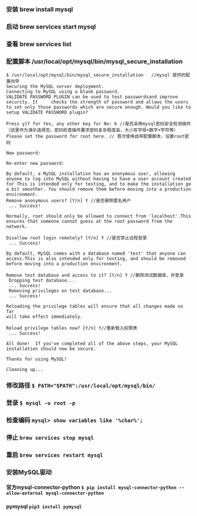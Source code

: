 ### 安装 brew install mysql
### 启动 brew services start mysql
### 查看 brew services list
### 配置脚本 /usr/local/opt/mysql/bin/mysql_secure_installation
```
$ /usr/local/opt/mysql/bin/mysql_secure_installation   //mysql 提供的配置向导
Securing the MySQL server deployment.
Connecting to MySQL using a blank password.
VALIDATE PASSWORD PLUGIN can be used to test passwordsand improve security. It     checks the strength of password and allows the users to set only those passwords which are secure enough. Would you like to setup VALIDATE PASSWORD plugin?

Press y|Y for Yes, any other key for No: k //是否采用mysql密码安全检测插件（这里作为演示选择否，密码检查插件要求密码复杂程度高，大小写字母+数字+字符等）
Please set the password for root here. // 首次使用自带配置脚本，设置root密码

New password:

Re-enter new password:

By default, a MySQL installation has an anonymous user, allowing anyone to log into MySQL without having to have a user account created for This is intended only for testing, and to make the installation go a bit smoother. You should remove them before moving into a production environment.    
Remove anonymous users? [Y/n] Y //是否删除匿名用户
 ... Success!

Normally, root should only be allowed to connect from 'localhost'.This
ensures that someone cannot guess at the root password from the network.

Disallow root login remotely? [Y/n] Y //是否禁止远程登录
 ... Success!

By default, MySQL comes with a database named 'test' that anyone can
access.This is also intended only for testing, and should be removed
before moving into a production environment.

Remove test database and access to it? [Y/n] Y //删除测试数据库，并登录
 Dropping test database...
 ... Success!
 Removing privileges on test database...
 ... Success!

Reloading the privilege tables will ensure that all changes made so far
will take effect immediately.

Reload privilege tables now? [Y/n] Y//重新载入权限表
 ... Success!

All done!  If you've completed all of the above steps, your MySQL
installation should now be secure.

Thanks for using MySQL!

Cleaning up...
```
### 修改路径 `$ PATH="$PATH":/usr/local/opt/mysql/bin/`
### 登录 `$ mysql -u root -p`
### 检查编码 `mysql> show variables like '%char%';`

### 停止 `brew services stop mysql`
### 重启 `brew services restart mysql`

### 安装MySQL驱动
#### 官方mysql-connector-python `$ pip install mysql-connector-python --allow-external mysql-connector-python`
#### pymysql `pip3 install pymysql`

